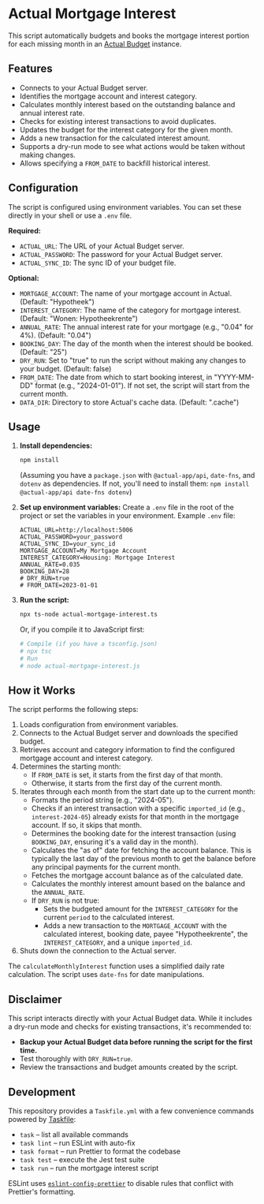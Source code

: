 # Actual Mortgage Interest

This script automatically budgets and books the mortgage interest portion for each missing month in an [Actual Budget](https://actualbudget.com/) instance.

## Features

- Connects to your Actual Budget server.
- Identifies the mortgage account and interest category.
- Calculates monthly interest based on the outstanding balance and annual interest rate.
- Checks for existing interest transactions to avoid duplicates.
- Updates the budget for the interest category for the given month.
- Adds a new transaction for the calculated interest amount.
- Supports a dry-run mode to see what actions would be taken without making changes.
- Allows specifying a `FROM_DATE` to backfill historical interest.

## Configuration

The script is configured using environment variables. You can set these directly in your shell or use a `.env` file.

**Required:**

- `ACTUAL_URL`: The URL of your Actual Budget server.
- `ACTUAL_PASSWORD`: The password for your Actual Budget server.
- `ACTUAL_SYNC_ID`: The sync ID of your budget file.

**Optional:**

- `MORTGAGE_ACCOUNT`: The name of your mortgage account in Actual. (Default: "Hypotheek")
- `INTEREST_CATEGORY`: The name of the category for mortgage interest. (Default: "Wonen: Hypotheekrente")
- `ANNUAL_RATE`: The annual interest rate for your mortgage (e.g., "0.04" for 4%). (Default: "0.04")
- `BOOKING_DAY`: The day of the month when the interest should be booked. (Default: "25")
- `DRY_RUN`: Set to "true" to run the script without making any changes to your budget. (Default: false)
- `FROM_DATE`: The date from which to start booking interest, in "YYYY-MM-DD" format (e.g., "2024-01-01"). If not set, the script will start from the current month.
- `DATA_DIR`: Directory to store Actual's cache data. (Default: ".cache")

## Usage

1.  **Install dependencies:**

    ```bash
    npm install
    ```

    (Assuming you have a `package.json` with `@actual-app/api`, `date-fns`, and `dotenv` as dependencies. If not, you'll need to install them: `npm install @actual-app/api date-fns dotenv`)

2.  **Set up environment variables:**
    Create a `.env` file in the root of the project or set the variables in your environment.
    Example `.env` file:

    ```env
    ACTUAL_URL=http://localhost:5006
    ACTUAL_PASSWORD=your_password
    ACTUAL_SYNC_ID=your_sync_id
    MORTGAGE_ACCOUNT=My Mortgage Account
    INTEREST_CATEGORY=Housing: Mortgage Interest
    ANNUAL_RATE=0.035
    BOOKING_DAY=28
    # DRY_RUN=true
    # FROM_DATE=2023-01-01
    ```

3.  **Run the script:**
    ```bash
    npx ts-node actual-mortgage-interest.ts
    ```
    Or, if you compile it to JavaScript first:
    ```bash
    # Compile (if you have a tsconfig.json)
    # npx tsc
    # Run
    # node actual-mortgage-interest.js
    ```

## How it Works

The script performs the following steps:

1.  Loads configuration from environment variables.
2.  Connects to the Actual Budget server and downloads the specified budget.
3.  Retrieves account and category information to find the configured mortgage account and interest category.
4.  Determines the starting month:
    - If `FROM_DATE` is set, it starts from the first day of that month.
    - Otherwise, it starts from the first day of the current month.
5.  Iterates through each month from the start date up to the current month:
    - Formats the period string (e.g., "2024-05").
    - Checks if an interest transaction with a specific `imported_id` (e.g., `interest-2024-05`) already exists for that month in the mortgage account. If so, it skips that month.
    - Determines the booking date for the interest transaction (using `BOOKING_DAY`, ensuring it's a valid day in the month).
    - Calculates the "as of" date for fetching the account balance. This is typically the last day of the previous month to get the balance before any principal payments for the current month.
    - Fetches the mortgage account balance as of the calculated date.
    - Calculates the monthly interest amount based on the balance and the `ANNUAL_RATE`.
    - If `DRY_RUN` is not true:
      - Sets the budgeted amount for the `INTEREST_CATEGORY` for the current `period` to the calculated interest.
      - Adds a new transaction to the `MORTGAGE_ACCOUNT` with the calculated interest, booking date, payee "Hypotheekrente", the `INTEREST_CATEGORY`, and a unique `imported_id`.
6.  Shuts down the connection to the Actual server.

The `calculateMonthlyInterest` function uses a simplified daily rate calculation. The script uses `date-fns` for date manipulations.

## Disclaimer

This script interacts directly with your Actual Budget data. While it includes a dry-run mode and checks for existing transactions, it's recommended to:

- **Backup your Actual Budget data before running the script for the first time.**
- Test thoroughly with `DRY_RUN=true`.
- Review the transactions and budget amounts created by the script.

## Development

This repository provides a `Taskfile.yml` with a few convenience commands powered by [Taskfile](https://taskfile.dev/):

- `task` – list all available commands
- `task lint` – run ESLint with auto-fix
- `task format` – run Prettier to format the codebase
- `task test` – execute the Jest test suite
- `task run` – run the mortgage interest script

ESLint uses [`eslint-config-prettier`](https://github.com/prettier/eslint-config-prettier) to disable rules that conflict with Prettier's formatting.
